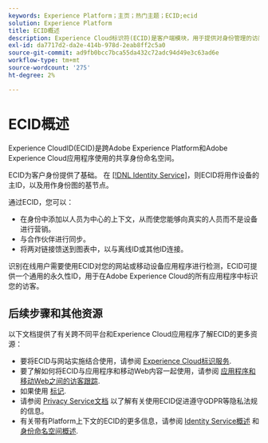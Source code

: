 ```yaml
---
keywords: Experience Platform；主页；热门主题；ECID;ecid
solution: Experience Platform
title: ECID概述
description: Experience Cloud标识符(ECID)是客户端模块，用于提供对身份管理的访问，提供三个主要功能。
exl-id: da7717d2-da2e-414b-978d-2eab8ff2c5a0
source-git-commit: ad9fb0bcc7bca55da432c72adc94d49e3c63ad6e
workflow-type: tm+mt
source-wordcount: '275'
ht-degree: 2%

---
```


# ECID概述

Experience CloudID(ECID)是跨Adobe Experience Platform和Adobe Experience Cloud应用程序使用的共享身份命名空间。

ECID为客户身份提供了基础。 在 [[!DNL Identity Service]](./home.md)，则ECID将用作设备的主ID，以及用作身份图的基节点。

通过ECID，您可以：

* 在身份中添加以人员为中心的上下文，从而使您能够向真实的人员而不是设备进行营销。
* 与合作伙伴进行同步。
* 将两对链接馈送到图表中，以与离线ID或其他ID连接。

识别在线用户需要使用ECID对您的网站或移动设备应用程序进行检测，ECID可提供一个通用的永久性ID，用于在Adobe Experience Cloud的所有应用程序中标识您的访客。

## 后续步骤和其他资源

以下文档提供了有关跨不同平台和Experience Cloud应用程序了解ECID的更多资源：

* 要将ECID与网站实施结合使用，请参阅 [Experience Cloud标识服务](https://experienceleague.adobe.com/docs/id-service/using/home.html?lang=en).
* 要了解如何将ECID与应用程序和移动Web内容一起使用，请参阅 [应用程序和移动Web之间的访客跟踪](https://experienceleague.adobe.com/docs/mobile-services/ios/sdk-reference-ios/hybrid-app.html?lang=en#sdk-reference-ios).
* 如果使用 [标记](../tags/home.md).
* 请参阅 [Privacy Service文档](../privacy-service/identity-data.md) 以了解有关使用ECID促进遵守GDPR等隐私法规的信息。
* 有关带有Platform上下文的ECID的更多信息，请参阅 [Identity Service概述](./home.md) 和 [身份命名空间概述](./namespaces.md).